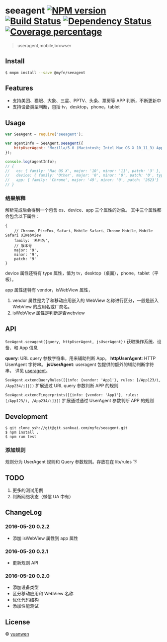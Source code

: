# seeagent [![NPM version][npm-image]][npm-url] [![Build Status][travis-image]][travis-url] [![Dependency Status][daviddm-image]][daviddm-url] [![Coverage percentage][coveralls-image]][coveralls-url]
> useragent,mobile,browser


## Install

```sh
$ mnpm install --save @myfe/seeagent
```

## Features

* 支持美团、猫眼、大象、三星、PPTV、头条、票房等 APP 判断，不断更新中
* 支持设备类型判断，包括 tv，desktop，phone，tablet

## Usage

```js
var SeeAgent = require('seeagent');

var agentInfo = SeeAgent.seeagent({
    httpUserAgent: 'Mozilla/5.0 (Macintosh; Intel Mac OS X 10_11_3) AppleWebKit/537.36 (KHTML, like Gecko) Chrome/49.0.2623.87 Safari/537.36'
});

console.log(agentInfo);
// {
//   os: { family: 'Mac OS X', major: '10', minor: '11', patch: '3' },
//   device: { family: 'Other', major: '0', minor: '0', patch: '0', type: 'desktop' },
//   app: { family: 'Chrome', major: '49', minor: '0', patch: '2623'}
// }
```

### 结果解释
解析完成后会得到一个包含 os、device、app 三个属性的对象。
其中三个属性都会包含以下属性：

    {
        // Chrome、FireFox、Safari、Mobile Safari、Chrome Mobile、Mobile Safari UIWebView
        family: '系列名',
        // 版本号
        major: '9',
        minor: '9',
        patch: '9'
    }

device 属性还特有 type 属性，值为 tv，desktop（桌面），phone，tablet（平板）。

app 属性还特有 vendor，isWebView 属性，
1. vendor 属性是为了和移动应用嵌入的 WebView 名称进行区分，一般是嵌入 WebView 的应用名或厂商名。
2. isWebView 属性是判断是否webview

## API

`SeeAgent.seeagent({query, httpUserAgent, jsUserAgent})`
获取操作系统、设备、和 App 信息

**query**: URL query 参数字符串，用来辅助判断 App。
**httpUserAgent**: HTTP UserAgent 字符串。
**jsUserAgent**: useragent 包提供的额外的辅助判断字符串，
详见 [useragent](https://github.com/3rd-Eden/useragent#useragentparseuseragent-string-js-useragent)。

`SeeAgent.extendQueryRules([{info: {vendor: 'App1'}, rules: [/App123/i, /App234/i]}])`
扩展通过 URL query 参数判断 APP 的规则

`SeeAgent.extendFingerprints([{info: {vendor: 'App1'}, rules: [/App123/i, /App234/i]}])`
扩展通过通过 UserAgent 参数判断 APP 的规则


## Development

```
$ git clone ssh://git@git.sankuai.com/myfe/seeagent.git
$ npm install .
$ npm run test
```

### 添加规则
规则分为 UserAgent 规则和 Query 参数规则。存放在在 lib/rules 下

## TODO

1. 更多的测试用例
2. 判断网络状态（微信 UA 中有）

## ChangeLog

### 2016-05-20 0.2.2

*  添加 isWebView 属性到 app 属性

### 2016-05-20 0.2.1

* 更新规则 API

### 2016-05-20 0.2.0

* 添加设备类型
* 区分移动应用和 WebView 名称
* 优化代码结构
* 添加性能测试

## License

 © [yuanwen](https://github.com/wenshin)


[npm-image]: https://badge.fury.io/js/seeagent.svg
[npm-url]: https://npmjs.org/package/seeagent
[travis-image]: https://travis-ci.org/Meituan/seeagent.svg?branch=master
[travis-url]: https://travis-ci.org/Meituan/seeagent
[daviddm-image]: https://david-dm.org/Meituan/seeagent.svg?theme=shields.io
[daviddm-url]: https://david-dm.org/Meituan/seeagent
[coveralls-image]: https://coveralls.io/repos/Meituan/seeagent/badge.svg
[coveralls-url]: https://coveralls.io/r/Meituan/seeagent

